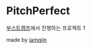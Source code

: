 # PitchPerfect
[부스트캠프]에서 진행하는 프로젝트 1

[부스트캠프]:http://boostcamp.connect.or.kr/

made by [iamqjin]

[iamqjin]:https://www.instagram.com/like_lion/
